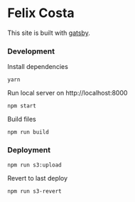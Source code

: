 # Felix Costa

This site is built with [gatsby](https://www.gatsbyjs.org/).

### Development

Install dependencies

```
yarn
```

Run local server on http://localhost:8000

```
npm start
```

Build files

```
npm run build
```

### Deployment

```
npm run s3:upload
```

Revert to last deploy

```
npm run s3-revert
```
